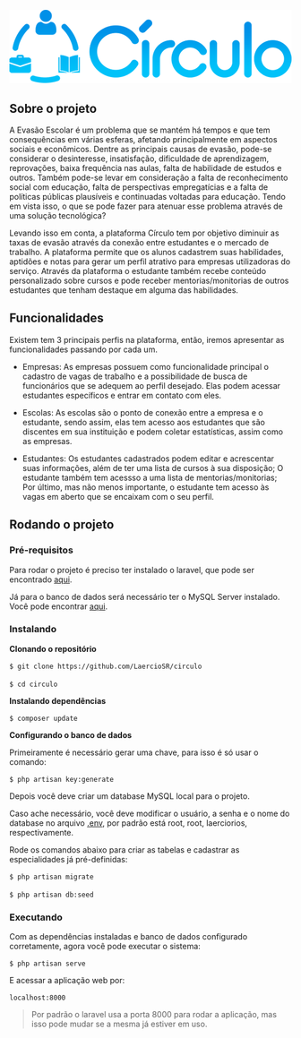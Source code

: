![Circulo App](https://github.com/LaercioSR/circulo/blob/master/logo.png)

## Sobre o projeto
A Evasão Escolar é um problema que se mantém há tempos e que tem consequências em várias esferas, afetando principalmente em aspectos sociais e econômicos. Dentre as principais causas de evasão, pode-se considerar o desinteresse, insatisfação, dificuldade de aprendizagem, reprovações, baixa frequência nas aulas, falta de habilidade de estudos e outros. Também pode-se levar em consideração a falta de reconhecimento social com educação, falta de perspectivas empregatícias e a falta de políticas públicas plausíveis e continuadas voltadas para educação. Tendo em vista isso, o que se pode fazer para atenuar esse problema através de uma solução tecnológica?

Levando isso em conta, a plataforma Círculo tem por objetivo diminuir as taxas de evasão através da conexão entre estudantes e o mercado de trabalho. A plataforma permite que os alunos cadastrem suas habilidades, aptidões e notas para gerar um perfil atrativo para empresas utilizadoras do serviço. Através da plataforma o estudante também recebe conteúdo personalizado sobre cursos e pode receber mentorias/monitorias de outros estudantes que tenham destaque em alguma das habilidades.


## Funcionalidades
Existem tem 3 principais perfis na plataforma, então, iremos apresentar as funcionalidades passando por cada um.

- Empresas:
As empresas possuem como funcionalidade principal o cadastro de vagas de trabalho e a possibilidade de busca de funcionários que se adequem ao perfil desejado.
Elas podem acessar estudantes específicos e entrar em contato com eles.

- Escolas:
As escolas são o ponto de conexão entre a empresa e o estudante, sendo assim, elas tem acesso aos estudantes que são discentes em sua instituição e podem coletar estatísticas, assim como as empresas.

- Estudantes: 
Os estudantes cadastrados podem editar e acrescentar suas informações, além de ter uma lista de cursos à sua disposição;
O estudante também tem acessso a uma lista de mentorias/monitorias;
Por último, mas não menos importante, o estudante tem acesso às vagas em aberto que se encaixam com o seu perfil.

## Rodando o projeto

### Pré-requisitos
Para rodar o projeto é preciso ter instalado o laravel, que pode ser encontrado [aqui](https://laravel.com/docs/8.x).

Já para o banco de dados será necessário ter o MySQL Server instalado. Você pode encontrar [aqui](https://dev.mysql.com/downloads/mysql/).

### Instalando
**Clonando o repositório**

```
$ git clone https://github.com/LaercioSR/circulo

$ cd circulo
```

**Instalando dependências**

```
$ composer update
```

**Configurando o banco de dados**

Primeiramente é necessário gerar uma chave, para isso é só usar o comando:

```
$ php artisan key:generate
```

Depois você deve criar um database MySQL local para o projeto.

Caso ache necessário, você deve modificar o usuário, a senha e o nome do database no arquivo [.env](https://github.com/LaercioSR/circulo/blob/master/.env), por padrão está root, root, laerciorios, respectivamente.

Rode os comandos abaixo para criar as tabelas e cadastrar as especialidades já pré-definidas:

```
$ php artisan migrate

$ php artisan db:seed
```

### Executando
Com as dependências instaladas e banco de dados configurado corretamente, agora você pode executar o sistema:

```
$ php artisan serve
```

E acessar a aplicação web por:
```
localhost:8000
```
> Por padrão o laravel usa a porta 8000 para rodar a aplicação, mas isso pode mudar se a mesma já estiver em uso.
